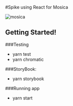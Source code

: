 #Spike using React for Mosica

![mosica][mosica]

## Getting Started!

###Testing
- yarn test
- yarn chromatic

###StoryBook:
- yarn storybook

###Running app
- yarn start

[mosica]: ./art/mosica.gif

